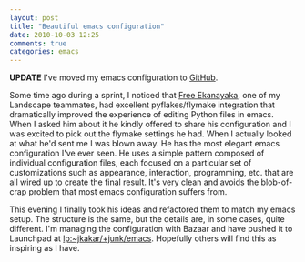 ```yaml
---
layout: post
title: "Beautiful emacs configuration"
date: 2010-10-03 12:25
comments: true
categories: emacs
---
```


**UPDATE** I've moved my emacs configuration to
[GitHub](https://github.com/jkakar/emacs-configuration).

Some time ago during a sprint, I noticed that
[Free Ekanayaka](https://launchpad.net/~free.ekanayaka), one of my
Landscape teammates, had excellent pyflakes/flymake integration that
dramatically improved the experience of editing Python files in emacs.
When I asked him about it he kindly offered to share his configuration
and I was excited to pick out the flymake settings he had.  When I
actually looked at what he'd sent me I was blown away.  He has the
most elegant emacs configuration I've ever seen.  He uses a simple
pattern composed of individual configuration files, each focused on a
particular set of customizations such as appearance, interaction,
programming, etc. that are all wired up to create the final result.
It's very clean and avoids the blob-of-crap problem that most emacs
configuration suffers from.

This evening I finally took his ideas and refactored them to match my
emacs setup.  The structure is the same, but the details are, in some
cases, quite different.  I'm managing the configuration with Bazaar
and have pushed it to Launchpad at
[lp:~jkakar/+junk/emacs](https://code.edge.launchpad.net/~jkakar/+junk/emacs).
Hopefully others will find this as inspiring as I have.
